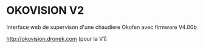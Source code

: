 # OKOVISION V2

Interface web de supervison d'une chaudiere Okofen avec firmware V4.00b

<http://okovision.dronek.com> (pour la V1)
